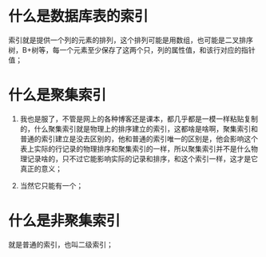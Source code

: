 # 什么是数据库表的索引

索引就是提供一个列的元素的排列，这个排列可能是用数组，也可能是二叉排序树，B+树等，每一个元素至少保存了这两个只，列的属性值，和该行对应的指针值；

# 什么是聚集索引

1. 我也是服了，不管是网上的各种博客还是课本，都几乎都是一模一样粘贴复制的，什么聚集索引就是物理上的排序建立的索引，这都啥是啥啊，聚集索引和普通的索引建立是没去区别的，他和普通的索引唯一的区别是，他会影响这个表上实际的行记录的物理排序和聚集索引的一样，所以聚集索引并不是什么物理记录啥的，只不过它能影响实际的记录和排序，和这个索引一样，这才是它真正的意义；

2. 当然它只能有一个；

# 什么是非聚集索引

就是普通的索引，也叫二级索引；